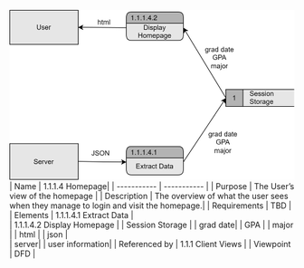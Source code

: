 ![DFD](https://github.com/MckennahPalmer/CSE430/blob/Team3_GH/DFD%20homepage%201.1.1.4.drawio%20(2).svg)
| Name | 1.1.1.4 Homepage|
| ----------- | ----------- |
| Purpose | The User’s view of the homepage |
| Description | The overview of what the user sees when they manage to login and visit the homepage.|
| Requirements | TBD |
| Elements | 1.1.1.4.1 Extract Data |  
           |  1.1.1.4.2 Display Homepage | 
           | Session Storage | 
           | grad date| 
           | GPA | 
           | major | 
           | html | 
           | json |  
           | server| 
           | user information|
| Referenced by | 1.1.1 Client Views  |
| Viewpoint | DFD |
